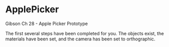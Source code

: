 # ApplePicker
Gibson Ch 28 - Apple Picker Prototype

The first several steps have been completed for you. The objects exist, the materials have been set, and the camera has been set to orthographic.
